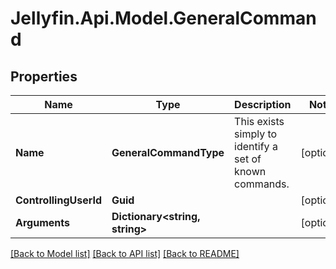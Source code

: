 
# Jellyfin.Api.Model.GeneralCommand

## Properties

Name | Type | Description | Notes
------------ | ------------- | ------------- | -------------
**Name** | **GeneralCommandType** | This exists simply to identify a set of known commands. | [optional] 
**ControllingUserId** | **Guid** |  | [optional] 
**Arguments** | **Dictionary&lt;string, string&gt;** |  | [optional] 

[[Back to Model list]](../README.md#documentation-for-models)
[[Back to API list]](../README.md#documentation-for-api-endpoints)
[[Back to README]](../README.md)

